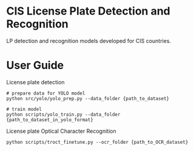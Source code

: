 # CIS License Plate Detection and Recognition

LP detection and recognition models developed for CIS countries.

# User Guide

License plate detection
```
# prepare data for YOLO model
python src/yolo/yolo_prep.py --data_folder {path_to_dataset} 

# train model
python scripts/yolo_train.py --data_folder {path_to_dataset_in_yolo_format} 
```

License plate Optical Character Recognition
```
python scripts/troct_finetune.py --ocr_folder {path_to_OCR_dataset} 
```
